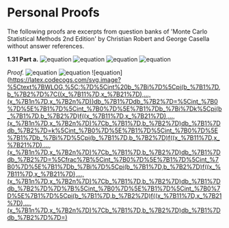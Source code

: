 # Personal Proofs

The following proofs are excerpts from question banks of 'Monte Carlo Statistical Methods 2nd Edition' by Christian Robert and George Casella without answer references.

**1.31 Part a.**
![equation](https://latex.codecogs.com/svg.image?%5Ctext%7BConsider%20estimation%20in%20Linear%20Model%5C;%7DY=b_%7B1%7DX_%7B1%7D&plus;b_%7B2%7DX_%7B2%7D&plus;%5Cvarepsilon,)
![equation](https://latex.codecogs.com/svg.image?%5C:0%5Cleq%20b_%7B1%7D,b_%7B2%7D%5Cleq1%5Ctext%7B%5C:for%20samples%5C:%7D(Y_%7B1%7D,X_%7B11%7D,X_%7B21%7D),...,(Y_%7Bn%7D,X_%7B1n%7D,X_%7B2n%7D).)
![equation](https://latex.codecogs.com/svg.image?%5Ctext%7B%5C:Errors%20are%20i.i.d%5C:%7D%5Cvarepsilon_%7Bi%7D%5Csim%20N(0,1).%5Ctext%7B%5C:A%20noninformative%20prior%20is%5C:%7D%5Cpi(b_%7B1%7D,b_%7B2%7D)=%5Cmathbb%7BI%7D_%7B%5B0,1%5D%7D(b_%7B1%7D)%5Cmathbb%7BI%7D_%7B%5B0,1%5D%7D(b_%7B2%7D).%5Ctext%7B%5C:Show%20that%20posterior%20means%20are%20given%20by%5C:%7D)
![equation](https://latex.codecogs.com/svg.image?i=1,2,%5Cmathbb%7BE%5E%7B%5Cpi%7D%7D(b_%7Bi%7D%7Cy_%7B1%7D,...,y_%7Bn%7D)=%5Cfrac%7B%5Cint_%7B0%7D%5E%7B1%7D%5Cint_%7B0%7D%5E%7B1%7Db_%7Bi%7D%5Cprod_%7Bj=1%7D%5E%7Bn%7D%5Cvarphi(y_%7Bj%7D-b_%7B1%7DX_%7B1j%7D-b_%7B2%7DX_%7B2j%7D)db_%7B1%7Ddb_%7B2%7D%7D%7B%5Cint_%7B0%7D%5E%7B1%7D%5Cint_%7B0%7D%5E%7B1%7D%5Cprod_%7Bj=1%7D%5E%7Bn%7D%5Cvarphi(y_%7Bj%7D-b_%7B1%7DX_%7B1j%7D-b_%7B2%7DX_%7B2j%7D)db_%7B1%7Ddb_%7B2%7D%7D,%5Cvarphi%5Ctext%7B%5C:is%20density%20standard%20model.)

*Proof.* 
![equation](https://latex.codecogs.com/svg.image?%5Ctext%7BGiven%5C:%7D%5Cvarepsilon_%7Bi%7D%5Csim%20N(0,1),y_%7Bj%7D-b_%7B1j%7Dx_%7B1j%7D-b_%7B2j%7Dx_%7B2j%7D%5Csim%20N(0,1).%5C;%5Cmathbb%7BE%5E%5Cpi%7D(b_%7Bi%7D%7Cy_%7B1%7D,...,y_%7Bn%7D)=)
![equation](https://latex.codecogs.com/svg.image?%5Cint%20b_%7Bi%7D%5Cpi(b_%7B1%7D,b_%7B2%7D%7C(x_%7B11%7D,x_%7B21%7D),...,(x_%7B1n%7D,x_%7B2n%7D))db_%7B1%7Ddb_%7B2%7D.%5Ctext%7B%5C:Since%5C:%7D%5Cpi(b_%7B1%7D,b_%7B2%7D%7C(x_%7B11%7D,x_%7B21%7D),...,(x_%7B1n%7D,x_%7B2n%7D))%5C;%5Calpha%5C;%5Cpi(b_%7B1%7D,b_%7B2%7D)f((x_%7B11%7D,x_%7B21%7D),...,(x_%7B1n%7D,x_%7B2n%7D)%7Cb_%7B1%7D,b_%7B2%7D).)
![equation](https://latex.codecogs.com/svg.image?%5Ctext%7BWLOG,%5C:%7D%5Cint%20b_%7Bi%7D%5Cpi(b_%7B1%7D,b_%7B2%7D%7C((x_%7B11%7D,x_%7B21%7D),...,(x_%7B1n%7D,x_%7B2n%7D))db_%7B1%7Ddb_%7B2%7D=%5Cint_%7B0%7D%5E%7B1%7D%5Cint_%7B0%7D%5E%7B1%7Db_%7Bi%7Dk%5Cpi(b_%7B1%7D,b_%7B2%7D)f((x_%7B11%7D,x_%7B21%7D),...,(x_%7B1n%7D,x_%7B2n%7D)%7Cb_%7B1%7D,b_%7B2%7D)db_%7B1%7Ddb_%7B2%7D=k%5Cint_%7B0%7D%5E%7B1%7D%5Cint_%7B0%7D%5E%7B1%7Db_%7Bi%7D%5Cpi(b_%7B1%7D,b_%7B2%7D)f((x_%7B11%7D,x_%7B21%7D),...,(x_%7B1n%7D,x_%7B2n%7D)%7Cb_%7B1%7D,b_%7B2%7D)db_%7B1%7Ddb_%7B2%7D=%5Cfrac%7B%5Cint_%7B0%7D%5E%7B1%7D%5Cint_%7B0%7D%5E%7B1%7Db_%7Bi%7D%5Cpi(b_%7B1%7D,b_%7B2%7D)f((x_%7B11%7D,x_%7B21%7D),...,(x_%7B1n%7D,x_%7B2n%7D)%7Cb_%7B1%7D,b_%7B2%7D)db_%7B1%7Ddb_%7B2%7D%7D%7B%5Cint_%7B0%7D%5E%7B1%7D%5Cint_%7B0%7D%5E%7B1%7D%5Cpi(b_%7B1%7D,b_%7B2%7D)f((x_%7B11%7D,x_%7B21%7D),...,(x_%7B1n%7D,x_%7B2n%7D)%7Cb_%7B1%7D,b_%7B2%7D)db_%7B1%7Ddb_%7B2%7D%7D=)
